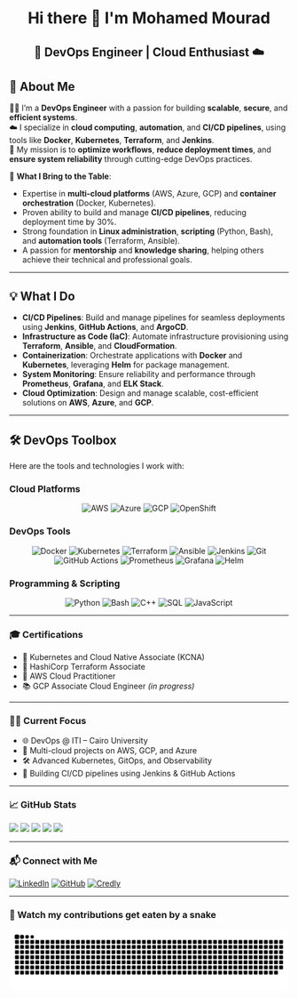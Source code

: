 
<h1 align="center">Hi there 👋 I'm Mohamed Mourad</h1>
<h2 align="center">🚀 DevOps Engineer | Cloud Enthusiast ☁️</h2>

## **🚀 About Me**  
👨‍💻 I’m a **DevOps Engineer** with a passion for building **scalable**, **secure**, and **efficient systems**.  
☁️ I specialize in **cloud computing**, **automation**, and **CI/CD pipelines**, using tools like **Docker**, **Kubernetes**, **Terraform**, and **Jenkins**.  
🚀 My mission is to **optimize workflows**, **reduce deployment times**, and **ensure system reliability** through cutting-edge DevOps practices.  

🔧 **What I Bring to the Table**:  
- Expertise in **multi-cloud platforms** (AWS, Azure, GCP) and **container orchestration** (Docker, Kubernetes).  
- Proven ability to build and manage **CI/CD pipelines**, reducing deployment time by 30%.  
- Strong foundation in **Linux administration**, **scripting** (Python, Bash), and **automation tools** (Terraform, Ansible).  
- A passion for **mentorship** and **knowledge sharing**, helping others achieve their technical and professional goals.    

---
## **💡 What I Do**  
- **CI/CD Pipelines**: Build and manage pipelines for seamless deployments using **Jenkins**, **GitHub Actions**, and **ArgoCD**.  
- **Infrastructure as Code (IaC)**: Automate infrastructure provisioning using **Terraform**, **Ansible**, and **CloudFormation**.  
- **Containerization**: Orchestrate applications with **Docker** and **Kubernetes**, leveraging **Helm** for package management.  
- **System Monitoring**: Ensure reliability and performance through **Prometheus**, **Grafana**, and **ELK Stack**.  
- **Cloud Optimization**: Design and manage scalable, cost-efficient solutions on **AWS**, **Azure**, and **GCP**.  

---
## **🛠️ DevOps Toolbox**  
Here are the tools and technologies I work with:  

### **Cloud Platforms**  
<p align="center">
  <img src="https://img.shields.io/badge/AWS-232F3E?style=for-the-badge&logo=amazon-aws&logoColor=white" alt="AWS" />
  <img src="https://img.shields.io/badge/Azure-0089D6?style=for-the-badge&logo=microsoft-azure&logoColor=white" alt="Azure" />
  <img src="https://img.shields.io/badge/GCP-4285F4?style=for-the-badge&logo=google-cloud&logoColor=white" alt="GCP" />
  <img src="https://img.shields.io/badge/OpenShift-EE0000?style=for-the-badge&logo=red-hat-open-shift&logoColor=white" alt="OpenShift" />
</p>

### **DevOps Tools**  
<p align="center">
  <img src="https://img.shields.io/badge/Docker-2496ED?style=for-the-badge&logo=docker&logoColor=white" alt="Docker" />
  <img src="https://img.shields.io/badge/Kubernetes-326CE5?style=for-the-badge&logo=kubernetes&logoColor=white" alt="Kubernetes" />
  <img src="https://img.shields.io/badge/Terraform-7B42BC?style=for-the-badge&logo=terraform&logoColor=white" alt="Terraform" />
  <img src="https://img.shields.io/badge/Ansible-EE0000?style=for-the-badge&logo=ansible&logoColor=white" alt="Ansible" />
  <img src="https://img.shields.io/badge/Jenkins-D24939?style=for-the-badge&logo=jenkins&logoColor=white" alt="Jenkins" />
  <img src="https://img.shields.io/badge/Git-F05032?style=for-the-badge&logo=git&logoColor=white" alt="Git" />
  <img src="https://img.shields.io/badge/GitHub_Actions-2088FF?style=for-the-badge&logo=github-actions&logoColor=white" alt="GitHub Actions" />
  <img src="https://img.shields.io/badge/Prometheus-E6522C?style=for-the-badge&logo=prometheus&logoColor=white" alt="Prometheus" />
  <img src="https://img.shields.io/badge/Grafana-F46800?style=for-the-badge&logo=grafana&logoColor=white" alt="Grafana" />
  <img src="https://img.shields.io/badge/Helm-0F1689?style=for-the-badge&logo=helm&logoColor=white" alt="Helm" />
</p>

### **Programming & Scripting**  
<p align="center">
  <img src="https://img.shields.io/badge/Python-3776AB?style=for-the-badge&logo=python&logoColor=white" alt="Python" />
  <img src="https://img.shields.io/badge/Bash-4EAA25?style=for-the-badge&logo=gnu-bash&logoColor=white" alt="Bash" />
  <img src="https://img.shields.io/badge/C++-00599C?style=for-the-badge&logo=c%2B%2B&logoColor=white" alt="C++" />
  <img src="https://img.shields.io/badge/SQL-4479A1?style=for-the-badge&logo=mysql&logoColor=white" alt="SQL" />
  <img src="https://img.shields.io/badge/JavaScript-F7DF1E?style=for-the-badge&logo=javascript&logoColor=black" alt="JavaScript" />
</p>

---

### 🎓 Certifications
- 🏅 Kubernetes and Cloud Native Associate (KCNA)
- 🏅 HashiCorp Terraform Associate
- 🏅 AWS Cloud Practitioner
- 📚 GCP Associate Cloud Engineer *(in progress)*

---

### 👨‍💻 Current Focus
- 🌐 DevOps @ ITI – Cairo University
- 🧪 Multi-cloud projects on AWS, GCP, and Azure
- 🛠️ Advanced Kubernetes, GitOps, and Observability
- 🧱 Building CI/CD pipelines using Jenkins & GitHub Actions

---

### 📈 GitHub Stats
![](http://github-profile-summary-cards.vercel.app/api/cards/profile-details?username=Mohamed0Mourad&theme=github_dark)
![](http://github-profile-summary-cards.vercel.app/api/cards/repos-per-language?username=Mohamed0Mourad&theme=github_dark)
![](http://github-profile-summary-cards.vercel.app/api/cards/most-commit-language?username=Mohamed0Mourad&theme=github_dark)
![](http://github-profile-summary-cards.vercel.app/api/cards/stats?username=Mohamed0Mourad&theme=github_dark)
![](http://github-profile-summary-cards.vercel.app/api/cards/productive-time?username=Mohamed0Mourad&theme=github_dark&utcOffset=3)

---

### 📬 Connect with Me
[![LinkedIn](https://img.shields.io/badge/LinkedIn-blue?logo=linkedin)](https://www.linkedin.com/in/mohamed-0mourad)
[![GitHub](https://img.shields.io/badge/GitHub-000?logo=github)](https://github.com/Mohamed0Mourad)
[![Credly](https://img.shields.io/badge/Credly-orange?logo=credly)](https://www.credly.com/users/mohmaed-mourad)

---

### 🐍 Watch my contributions get eaten by a snake
<picture>
  <source media="(prefers-color-scheme: dark)" srcset="https://raw.githubusercontent.com/platane/snk/output/github-contribution-grid-snake-dark.svg" />
  <source media="(prefers-color-scheme: light)" srcset="https://raw.githubusercontent.com/platane/snk/output/github-contribution-grid-snake.svg" />
  <img alt="github contribution grid snake animation" src="https://raw.githubusercontent.com/platane/snk/output/github-contribution-grid-snake.svg" />
</picture>
